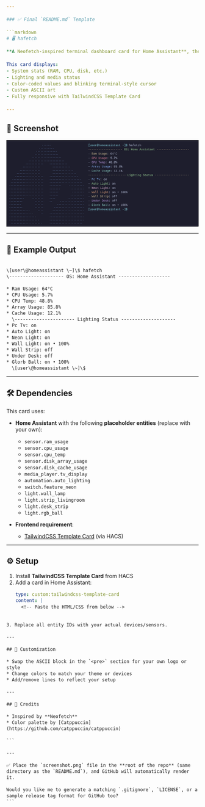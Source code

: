 ```yaml
---

### ✅ Final `README.md` Template

```markdown
# 🖥️ hafetch

**A Neofetch-inspired terminal dashboard card for Home Assistant**, themed with the [Catppuccin](https://github.com/catppuccin/catppuccin) color palette.

This card displays:
- System stats (RAM, CPU, disk, etc.)
- Lighting and media status
- Color-coded values and blinking terminal-style cursor
- Custom ASCII art
- Fully responsive with TailwindCSS Template Card

---
```


## 📸 Screenshot

![hafetch screenshot](screenshot.png)

---

## 🧪 Example Output

```

\[user\@homeassistant \~]\$ hafetch
\-------------------- OS: Home Assistant -------------------

* Ram Usage: 64°C
* CPU Usage: 5.7%
* CPU Temp: 48.8%
* Array Usage: 85.8%
* Cache Usage: 12.1%
  \---------------------- Lighting Status --------------------
* Pc Tv: on
* Auto Light: on
* Neon Light: on
* Wall Light: on • 100%
* Wall Strip: off
* Under Desk: off
* Glorb Ball: on • 100%
  \[user\@homeassistant \~]\$

````

---

## 🛠️ Dependencies

This card uses:

- **Home Assistant** with the following **placeholder entities** (replace with your own):
  - `sensor.ram_usage`
  - `sensor.cpu_usage`
  - `sensor.cpu_temp`
  - `sensor.disk_array_usage`
  - `sensor.disk_cache_usage`
  - `media_player.tv_display`
  - `automation.auto_lighting`
  - `switch.feature_neon`
  - `light.wall_lamp`
  - `light.strip_livingroom`
  - `light.desk_strip`
  - `light.rgb_ball`

- **Frontend requirement**:
  - [TailwindCSS Template Card](https://github.com/Geek-RCJ/TailwindCSS-Template-card) (via HACS)

---

## ⚙️ Setup

1. Install **TailwindCSS Template Card** from HACS
2. Add a card in Home Assistant:
   ```yaml
   type: custom:tailwindcss-template-card
   content: |
     <!-- Paste the HTML/CSS from below -->
````

3. Replace all entity IDs with your actual devices/sensors.

---

## 🧩 Customization

* Swap the ASCII block in the `<pre>` section for your own logo or style
* Change colors to match your theme or devices
* Add/remove lines to reflect your setup

---

## 🔗 Credits

* Inspired by **Neofetch**
* Color palette by [Catppuccin](https://github.com/catppuccin/catppuccin)

```

---

✅ Place the `screenshot.png` file in the **root of the repo** (same directory as the `README.md`), and GitHub will automatically render it.

Would you like me to generate a matching `.gitignore`, `LICENSE`, or a sample release tag format for GitHub too?
```
